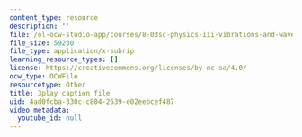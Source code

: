 ```yaml
---
content_type: resource
description: ''
file: /ol-ocw-studio-app/courses/8-03sc-physics-iii-vibrations-and-waves-fall-2016/4ad0fcba330cc8042639e02eebcef487_4ysFC9vd3GE.srt
file_size: 59230
file_type: application/x-subrip
learning_resource_types: []
license: https://creativecommons.org/licenses/by-nc-sa/4.0/
ocw_type: OCWFile
resourcetype: Other
title: 3play caption file
uid: 4ad0fcba-330c-c804-2639-e02eebcef487
video_metadata:
  youtube_id: null
---
```

